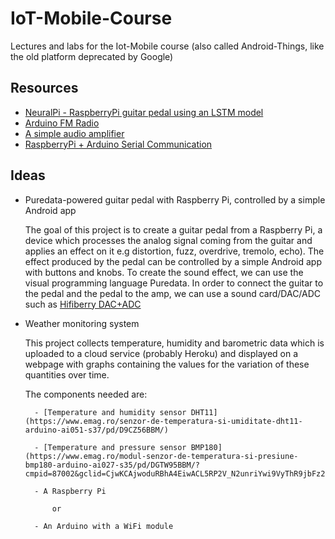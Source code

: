 # IoT-Mobile-Course
Lectures and labs for the Iot-Mobile course (also called Android-Things, like the old platform deprecated by Google)  

## Resources
- [NeuralPi - RaspberryPi guitar pedal using an LSTM model](https://github.com/GuitarML/NeuralPi)
- [Arduino FM Radio](https://www.youtube.com/watch?v=n1hPj2wfsnA)
- [A simple audio amplifier](https://duino4projects.com/simple-audio-amplifier/)
- [RaspberryPi + Arduino Serial Communication](https://roboticsbackend.com/raspberry-pi-arduino-serial-communication/)

## Ideas

- Puredata-powered guitar pedal with Raspberry Pi, controlled by a simple Android app

	The goal of this project is to create a guitar pedal from a Raspberry Pi, a device which processes the analog signal coming from the guitar and applies an effect on it e.g distortion, fuzz, overdrive, tremolo, echo). The effect produced by the pedal can be controlled by a simple Android app with buttons and knobs.
	To create the sound effect, we can use the visual programming language Puredata.
	In order to connect the guitar to the pedal and the pedal to the amp, we can use a sound card/DAC/ADC such as [Hifiberry DAC+ADC](https://ro.farnell.com/hifiberry/4260439550583/dac-adc-hi-res-dac-adc-for-rpi/dp/3404429)


- Weather monitoring system

	This project collects temperature, humidity and barometric data which is uploaded to a cloud service (probably Heroku) and displayed on a webpage with graphs containing the values for the variation of these quantities over time.

	The components needed are:

		- [Temperature and humidity sensor DHT11](https://www.emag.ro/senzor-de-temperatura-si-umiditate-dht11-arduino-ai051-s37/pd/D9CZ56BBM/)

		- [Temperature and pressure sensor BMP180](https://www.emag.ro/modul-senzor-de-temperatura-si-presiune-bmp180-arduino-ai027-s35/pd/DGTW95BBM/?cmpid=87002&gclid=CjwKCAjwoduRBhA4EiwACL5RP2V_N2unriYwi9VyThR9jbFz25nsvyxYC1U8lIe3E_DeiDsGHe0BqxoCF0EQAvD_BwE)

		- A Raspberry Pi 

			or

		- An Arduino with a WiFi module

